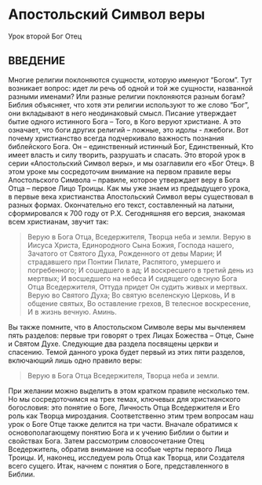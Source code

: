# Апостольский Символ веры
Урок второй
Бог Отец

## ВВЕДЕНИЕ

Многие религии поклоняются сущности, которую именуют “Богом”. Тут возникает вопрос: идет ли речь об одной и той же сущности, названной разными именами? Или разные религии поклоняются разным богам? Библия объясняет, что хотя эти религии используют то же слово “Бог”, они вкладывают в него неодинаковый смысл. Писание утверждает бытие одного истинного Бога – Того, в Кого веруют христиане. А это означает, что боги других религий – ложные, это идолы - лжебоги. Вот почему христианство всегда подчеркивало важность познания библейского Бога. Он – единственный истинный Бог, Единственный, Кто имеет власть и силу творить, разрушать и спасать.
Это второй урок в серии «Апостольский Символ веры», и мы озаглавили его «Бог Отец». В этом уроке мы сосредоточим внимание на первом правиле веры Апостольского Символа – правиле, которое утверждает веру в Бога Отца – первое Лицо Троицы.
Как мы уже знаем из предыдущего урока, в первые века христианства Апостольский Символ веры существовал в разных формах. Окончательно его текст, составленный на латыни, сформировался к 700 году от Р.Х. Сегодняшняя его версия, знакомая всем христианам, звучит так:

> Верую в Бога Отца, Вседержителя, Творца неба и земли. Верую в Иисуса Христа, Единородного Сына Божия, Господа нашего, Зачатого от Святого Духа,
Рожденного от девы Марии; И страдавшего при Понтии Пилате, Распятого, умершего и погребенного; И сошедшего в ад; И воскресшего в третий день из мертвых;
И восшедшего на небеса И сидящего одесную Бога Отца Вседержителя, Оттуда придет Он судить живых и мертвых. Верую во Святого Духа; Во святую вселенскую Церковь, И в общение святых, Во оставление грехов, В телесное воскресение, И в жизнь вечную. Аминь. 
> 
Вы также помните, что в Апостольском Символе веры мы вычленяем пять разделов: первые три говорят о трех Лицах Божества – Отце, Сыне и Святом Духе. Следующие два раздела посвящены церкви и спасению.
Темой данного урока будет первый из этих пяти разделов, включающий лишь одно правило веры:

> Верую в Бога Отца Вседержителя, Творца неба и земли.

При желании можно выделить в этом кратком правиле несколько тем. Но мы сосредоточимся на трех темах, ключевых для христианского богословия: это понятие о Боге, Личность Отца Вседержителя и Его роль как Творца мироздания.
Соответственно этим трем вопросам наш урок о Боге Отце также делится на три части. Вначале обратимся к основополагающему понятию Бога и к учению Библии о бытии и свойствах Бога. Затем рассмотрим словосочетание Отец Вседержитель, обратив внимание на особые черты первого Лица Троицы. И, наконец, исследуем роль Отца как Творца, или Создателя всего сущего. Итак, начнем с понятия о Боге, представленного в Библии.
